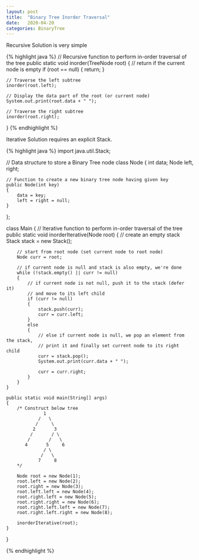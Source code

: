 ```yaml
---
layout: post
title:  "Binary Tree Inorder Traversal"
date:   2020-04-20
categories: BinaryTree
---
```


Recursive Solution is very simple

{% highlight java %}
// Recursive function to perform in-order traversal of the tree
public static void inorder(TreeNode root)
{
    // return if the current node is empty
    if (root == null) {
        return;
    }

    // Traverse the left subtree
    inorder(root.left);

    // Display the data part of the root (or current node)
    System.out.print(root.data + " ");

    // Traverse the right subtree
    inorder(root.right);
}
{% endhighlight %}

Iterative Solution requires an explicit Stack.

{% highlight java %}
import java.util.Stack;

// Data structure to store a Binary Tree node
class Node
{
    int data;
    Node left, right;

    // Function to create a new binary tree node having given key
    public Node(int key)
    {
        data = key;
        left = right = null;
    }
};

class Main
{
    // Iterative function to perform in-order traversal of the tree
    public static void inorderIterative(Node root)
    {
        // create an empty stack
        Stack<Node> stack = new Stack();

        // start from root node (set current node to root node)
        Node curr = root;

        // if current node is null and stack is also empty, we're done
        while (!stack.empty() || curr != null)
        {
            // if current node is not null, push it to the stack (defer it)
            // and move to its left child
            if (curr != null)
            {
                stack.push(curr);
                curr = curr.left;
            }
            else
            {
                // else if current node is null, we pop an element from the stack,
                // print it and finally set current node to its right child
                curr = stack.pop();
                System.out.print(curr.data + " ");

                curr = curr.right;
            }
        }
    }

    public static void main(String[] args)
    {
        /* Construct below tree
                  1
                /   \
               /     \
              2       3
             /       / \
            /       /   \
           4       5     6
                  / \
                 /   \
                7     8
        */

        Node root = new Node(1);
        root.left = new Node(2);
        root.right = new Node(3);
        root.left.left = new Node(4);
        root.right.left = new Node(5);
        root.right.right = new Node(6);
        root.right.left.left = new Node(7);
        root.right.left.right = new Node(8);

        inorderIterative(root);
    }
}

{% endhighlight %}

[link]: https://www.techiedelight.com/inorder-tree-traversal-iterative-recursive/
